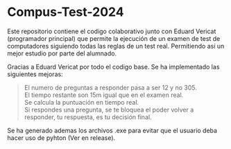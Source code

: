 # Compus-Test-2024

Este repositorio contiene el codigo colaborativo junto con Eduard Vericat (programador principal) que permite la ejecución de un examen de test de computadores siguiendo todas las reglas de un test real. Permitiendo así un mejor estudio por parte del alumnado. 

Gracias a Eduard Vericat por todo el codigo base. Se ha implementado las siguientes mejoras:
> El numero de preguntas a responder pasa a ser 12 y no 305.\
> El tiempo restante son 15m igual que en el examen real.\
> Se calcula la puntuación en tiempo real.\
> Si respondes una pregunta, se te bloquea el poder volver a responder, tu respuesta, es tu decisión final.

Se ha generado ademas los archivos .exe para evitar que el usuario deba hacer uso de pyhton (Ver en release).
